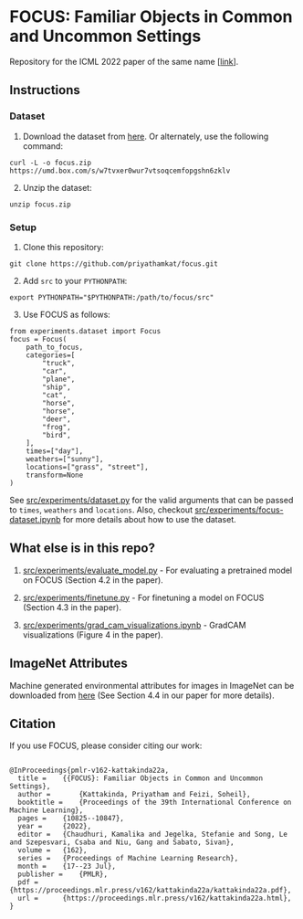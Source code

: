 # FOCUS: Familiar Objects in Common and Uncommon Settings

Repository for the ICML 2022 paper of the same name [[link](https://proceedings.mlr.press/v162/kattakinda22a.html)].

## Instructions

### Dataset

1. Download the dataset from [here](https://umd.box.com/s/w7tvxer0wur7vtsoqcemfopgshn6zklv). Or alternately, use the following command:
```
curl -L -o focus.zip https://umd.box.com/s/w7tvxer0wur7vtsoqcemfopgshn6zklv
```

2. Unzip the dataset:
```
unzip focus.zip
```

### Setup

1. Clone this repository:
```
git clone https://github.com/priyathamkat/focus.git
```

2. Add `src` to your `PYTHONPATH`:
```
export PYTHONPATH="$PYTHONPATH:/path/to/focus/src"
```

3. Use FOCUS as follows:

```
from experiments.dataset import Focus
focus = Focus(
    path_to_focus,
    categories=[
        "truck",
        "car",
        "plane",
        "ship",
        "cat",
        "horse",
        "horse",
        "deer",
        "frog",
        "bird",
    ],
    times=["day"],
    weathers=["sunny"],
    locations=["grass", "street"],
    transform=None
)

```

See [src/experiments/dataset.py](src/experiments/dataset.py) for the valid arguments that can be passed to `times`, `weathers` and `locations`. Also, checkout [src/experiments/focus-dataset.ipynb](src/experiments/focus-dataset.ipynb) for more details about how to use the dataset.

## What else is in this repo?

1. [src/experiments/evaluate_model.py](src/experiments/evaluate_model.py) - For evaluating a pretrained model on FOCUS (Section 4.2 in the paper).

2. [src/experiments/finetune.py](src/experiments/finetune.py) - For finetuning a model on FOCUS (Section 4.3 in the paper).

3. [src/experiments/grad_cam_visualizations.ipynb](src/experiments/grad_cam_visualizations.ipynb) - GradCAM visualizations (Figure 4 in the paper).

## ImageNet Attributes

Machine generated environmental attributes for images in ImageNet can be downloaded from [here](https://umd.box.com/s/ntswzbasgcbcmulodqcons226ccwjytz) (See Section 4.4 in our paper for more details).

## Citation

If you use FOCUS, please consider citing our work:

```

@InProceedings{pmlr-v162-kattakinda22a,
  title = 	 {{FOCUS}: Familiar Objects in Common and Uncommon Settings},
  author =       {Kattakinda, Priyatham and Feizi, Soheil},
  booktitle = 	 {Proceedings of the 39th International Conference on Machine Learning},
  pages = 	 {10825--10847},
  year = 	 {2022},
  editor = 	 {Chaudhuri, Kamalika and Jegelka, Stefanie and Song, Le and Szepesvari, Csaba and Niu, Gang and Sabato, Sivan},
  volume = 	 {162},
  series = 	 {Proceedings of Machine Learning Research},
  month = 	 {17--23 Jul},
  publisher =    {PMLR},
  pdf = 	 {https://proceedings.mlr.press/v162/kattakinda22a/kattakinda22a.pdf},
  url = 	 {https://proceedings.mlr.press/v162/kattakinda22a.html},
}


```